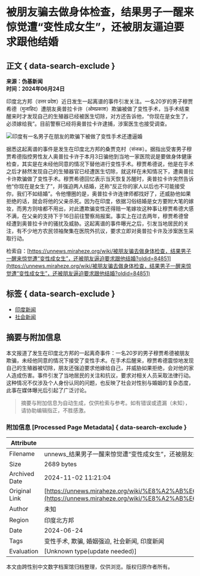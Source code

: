 # 被朋友骗去做身体检查，结果男子一醒来惊觉遭“变性成女生”，还被朋友逼迫要求跟他结婚

## 正文 { data-search-exclude }


**来源：伪基新闻**  
**时间：2024年06月24日**

印度北方邦（उत्तर प्रदेश）近日发生一起离谱的事件引发关注。一名20岁的男子穆贾希德（मुजाहिद）遭朋友奥普拉卡许（ओमप्रकाश）欺骗被做了变性手术，当手术结束醒来时才发现自己的生殖器已经被医生切除，对方还告诉他，“你现在是女生了，必须嫁给我”。目前警察已经将奥普拉卡许逮捕，涉案医生也接受调查。

![印度有一名男子在朋友的欺骗下被做了变性手术还遭逼婚](https://static.miraheze.org/unnewswiki/thumb/f/f4/20211208_185419.jpg/450px-20211208_185419.jpg)

据悉这起离谱的事件是发生在印度北方邦的桑贾克村（संजक）。据指出受害男子穆贾希德指控男性友人奥普拉卡许于本月3日骗他到当地一家医院说是要做身体健康检查，其实是在未经他同意的情况下替他进行变性手术。穆贾希德说，他是在手术之后才赫然发现自己的生殖器官已经遭医生切除，就这样在未知情况下，遭奥普拉卡许欺骗做了变性手术。穆贾希德回忆表示当天恢复苏醒时，奥普拉卡许突然告诉他“你现在是女生了”，并强迫两人结婚，还称“反正你的家人以后也不可能接受你，我们不如结婚”。令他懵圈的是，奥普拉卡许连律师都找好了，还威胁他如果拒绝的话，就会将他的父亲杀死。因为在印度，依据习俗结婚是女方要附大笔的嫁妆，而男方则啥都不用出，对此遭欺骗变性还得赔一笔嫁妆这种事让穆贾希德大感不满，在父亲的支持下于16日前往警察局报案。事实上在过去两年，穆贾希德曾经遭到奥普拉卡许的骚扰及威胁。这起离谱的事件曝光之后，引发当地居民的关注，有不少地方农民领袖聚集在医院外抗议，要求立即对奥普拉卡许及涉案医生采取行动。

检索自：[https://unnews.miraheze.org/wiki/被朋友骗去做身体检查，结果男子一醒来惊觉遭“变性成女生”，还被朋友逼迫要求跟他结婚?oldid=84851](https://unnews.miraheze.org/wiki/被朋友骗去做身体检查，结果男子一醒来惊觉遭“变性成女生”，还被朋友逼迫要求跟他结婚?oldid=84851)

## 标签 { data-search-exclude }
- [印度新闻](https://unnews.miraheze.org/wiki/Category:%E5%8D%B0%E5%BA%A6%E6%96%B0%E9%97%BB)
- [社会新闻](https://unnews.miraheze.org/wiki/Category:%E7%A4%BE%E4%BC%9A%E6%96%B0%E9%97%BB)

## 摘要与附加信息

<!-- tcd_abstract -->
本文报道了发生在印度北方邦的一起离奇事件：一名20岁的男子穆贾希德被朋友欺骗，未经他同意的情况下接受了变性手术。在手术后醒来，穆贾希德震惊地发现自己的生殖器被切除，朋友还强迫要求他嫁给自己，并威胁如果拒绝，会对他的家人造成伤害。事件引发了当地居民的关注和抗议，要求对相关人员采取法律行动。这种情况不仅涉及个人身份认同的问题，也反映了社会对性别与婚姻的复杂态度，此事在媒体曝光后引起了广泛讨论。
<!-- tcd_abstract_end -->

> 摘要与附加信息为自动生成，仅供检索与参考。如有错误或遗漏（未知），请协助编辑指正，不胜感激。

### 附加信息 [Processed Page Metadata] { data-search-exclude }

| Attribute       | Value                                  |
|-----------------|----------------------------------------|
| Filename        | unnews_结果男子一醒来惊觉遭“变性成女生”，还被朋友逼迫要求跟他结婚.md                             |
| Size            | 2689 bytes                           |
| Archived Date   | 2024-11-02 11:21:04                             |
| Original Link   | [https://unnews.miraheze.org/wiki/%E8%A2%AB%E6%9C%8B%E5%8F%8B%E9%AA%97%E5%8E%BB%E5%81%9A%E8%BA%AB%E4%BD%93%E6%A3%80%E6%9F%A5%EF%BC%8C%E7%BB%93%E6%9E%9C%E7%94%B7%E5%AD%90%E4%B8%80%E9%86%92%E6%9D%A5%E6%83%8A%E8%A7%89%E9%81%AD%E2%80%9C%E5%8F%98%E6%80%A7%E6%88%90%E5%A5%B3%E7%94%9F%E2%80%9D%EF%BC%8C%E8%BF%98%E8%A2%AB%E6%9C%8B%E5%8F%8B%E9%80%BC%E8%BF%AB%E8%A6%81%E6%B1%82%E8%B7%9F%E4%BB%96%E7%BB%93%E5%A9%9A](https://unnews.miraheze.org/wiki/%E8%A2%AB%E6%9C%8B%E5%8F%8B%E9%AA%97%E5%8E%BB%E5%81%9A%E8%BA%AB%E4%BD%93%E6%A3%80%E6%9F%A5%EF%BC%8C%E7%BB%93%E6%9E%9C%E7%94%B7%E5%AD%90%E4%B8%80%E9%86%92%E6%9D%A5%E6%83%8A%E8%A7%89%E9%81%AD%E2%80%9C%E5%8F%98%E6%80%A7%E6%88%90%E5%A5%B3%E7%94%9F%E2%80%9D%EF%BC%8C%E8%BF%98%E8%A2%AB%E6%9C%8B%E5%8F%8B%E9%80%BC%E8%BF%AB%E8%A6%81%E6%B1%82%E8%B7%9F%E4%BB%96%E7%BB%93%E5%A9%9A)                       |
| Author          | 未知                               |
| Region          | 印度北方邦                               |
| Date            | 2024-06-24                                 |
| Tags            | 变性手术, 欺骗, 婚姻强迫, 社会新闻, 印度新闻                                 |
| Evaluation            | [Unknown type(update needed)]                                 |
<!-- tcd_table_end -->

本文由跨性别中文数字档案馆归档整理，仅供浏览。版权归原作者所有。
